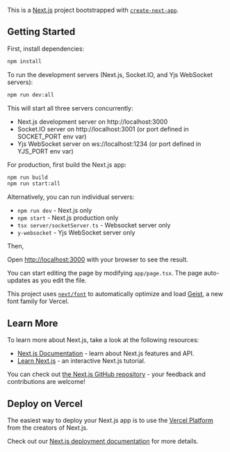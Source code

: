 This is a [Next.js](https://nextjs.org) project bootstrapped with [`create-next-app`](https://nextjs.org/docs/app/api-reference/cli/create-next-app).

## Getting Started

First, install dependencies:

```bash
npm install
```

To run the development servers (Next.js, Socket.IO, and Yjs WebSocket servers):

```bash
npm run dev:all
```

This will start all three servers concurrently:

- Next.js development server on http://localhost:3000
- Socket.IO server on http://localhost:3001 (or port defined in SOCKET_PORT env var)
- Yjs WebSocket server on ws://localhost:1234 (or port defined in YJS_PORT env var)

For production, first build the Next.js app:

```bash
npm run build
npm run start:all
```

Alternatively, you can run individual servers:

- `npm run dev` - Next.js only
- `npm start` - Next.js production only
- `tsx server/socketServer.ts` - Websocket server only
- `y-websocket` - Yjs WebSocket server only

Then,

Open [http://localhost:3000](http://localhost:3000) with your browser to see the result.

You can start editing the page by modifying `app/page.tsx`. The page auto-updates as you edit the file.

This project uses [`next/font`](https://nextjs.org/docs/app/building-your-application/optimizing/fonts) to automatically optimize and load [Geist](https://vercel.com/font), a new font family for Vercel.

## Learn More

To learn more about Next.js, take a look at the following resources:

- [Next.js Documentation](https://nextjs.org/docs) - learn about Next.js features and API.
- [Learn Next.js](https://nextjs.org/learn) - an interactive Next.js tutorial.

You can check out [the Next.js GitHub repository](https://github.com/vercel/next.js) - your feedback and contributions are welcome!

## Deploy on Vercel

The easiest way to deploy your Next.js app is to use the [Vercel Platform](https://vercel.com/new?utm_medium=default-template&filter=next.js&utm_source=create-next-app&utm_campaign=create-next-app-readme) from the creators of Next.js.

Check out our [Next.js deployment documentation](https://nextjs.org/docs/app/building-your-application/deploying) for more details.
